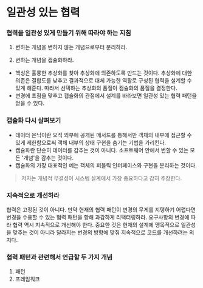 # 일관성 있는 협력

### 협력을 일관성 있게 만들기 위해 따라야 하는 지침

1. 변하는 개념을 변하지 않는 개념으로부터 분리하라.

2. 변하는 개념을 캡슐화하라.

- 핵싱은 훌륭한 추상화를 찾아 추상화에 의존하도록 만드는 것이다. 추상화에 대한 의존은 결합도를 낮추고 결과적으로 대체 가능한 역활로 구성된 협력을 설계할 수 있게 해준다. 따라서 선택하는 추상화의 품질이 캠슐화의 품질을 결정한다.
- 변경에 초점을 맞추고 캡슐화의 관점에서 설계를 바라보면 일관성 있는 협력 패턴을 얻을 수 있다.

### 캡슐화 다시 살펴보기

- 데이터 은닉이란 오직 외부에 공개된 메서드를 통해서만 객체의 내부에 접근할 수 있게 제한함으로써 객체 내부의 상태 구현을 숨기는 기법을 가리킨다.
- 캡슐화란 단순히 데이터를 감추는 것이 아니다. 소프트웨어 안에서 변할 수 있는 모든 '개념'을 감추는 것이다.
- 캡슐화의 가장 대표적인 예는 객체의 퍼블릭 인터페이스와 구현을 분리하는 것이다.

> 저자는 개념적 무결성이 시스템 설계에서 가장 중요하다고 감히 주장한다.

### 지속적으로 개선하라

협력은 고정된 것이 아니다. 만약 현재의 협력 패턴이 변경의 무게를 지탱하기 어렵다면 변경을 수용할 수 있는 협력 패턴을 향해 과감하게 리택터링하라. 요구사항의 변경에 따라 협력 역시 지속적으로 개선해야 한다.
중요한 것은 현재의 설계에 맹목적으로 일관성을 맞추는 것이 아니라 달라지는 변경의 방향에 맞춰 지속적으로 코드를 개선하려는 의지다.

### 협력 패턴과 관련해서 언급할 두 가지 개념

1. 패턴
2. 프레임워크








